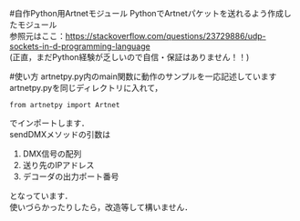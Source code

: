 #自作Python用Artnetモジュール
PythonでArtnetパケットを送れるよう作成したモジュール  
参照元はここ：https://stackoverflow.com/questions/23729886/udp-sockets-in-d-programming-language  
(正直，まだPython経験が乏しいので自信・保証はありません！！)

#使い方
artnetpy.py内のmain関数に動作のサンプルを一応記述しています  
artnetpy.pyを同じディレクトリに入れて，  
```
from artnetpy import Artnet
```  
でインポートします．  
sendDMXメソッドの引数は

1. DMX信号の配列
2. 送り先のIPアドレス
3. デコーダの出力ポート番号

となっています．  
使いづらかったりしたら，改造等して構いません．